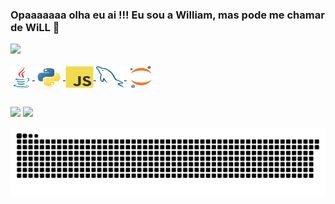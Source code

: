 ### Opaaaaaaa olha eu ai !!! Eu sou a William, mas pode me chamar de WiLL 👋

<!--
**willdevsp/willdevsp** is a ✨ _special_ ✨ repository because its `README.md` (this file) appears on your GitHub profile.

Here are some ideas to get you started:

- 🔭 I’m currently working on ...
- 🌱 I’m currently learning ...
- 👯 I’m looking to collaborate on ...
- 🤔 I’m looking for help with ...
- 💬 Ask me about ...
- 📫 How to reach me: ...
- 😄 Pronouns: ...
- ⚡ Fun fact: ...
-->

 <div>
  <a href="https://github.com/willdevsp">
  <img src="https://github-readme-stats.vercel.app/api?username=willdevsp&show_icons=true&theme=nord&include_all_commits=true&count_private=true&hide=contribs,prs"/>
</div>
<div style="display: inline_block"><br> 
  
  <img align="center" alt="Java" height="35" width="35" src="https://raw.githubusercontent.com/devicons/devicon/master/icons/java/java-original.svg">  
  <img align="center" alt="Rafa-Python" height="35" width="45" src="https://raw.githubusercontent.com/devicons/devicon/master/icons/python/python-original.svg">  
  <img align="center" alt="Javascript" height="35" width="45" src="https://raw.githubusercontent.com/devicons/devicon/master/icons/javascript/javascript-original.svg">  
  <img align="center" alt="SQL" height="35" width="45" src="https://github.com/devicons/devicon/blob/master/icons/mysql/mysql-original.svg">
  <img align="center" alt="Jupyter" height="35" width="45" src = "https://github.com/devicons/devicon/blob/master/icons/jupyter/jupyter-original.svg">
  
</div>

  ##
  
  <div> 
  <a href = "mailto:estudoswill@gmail.com"><img src="https://img.shields.io/badge/-Email-%23333?style=for-the-badge" target="_blank"></a>
  <a href="https://www.linkedin.com/in/williamalmeidadev/" target="_blank"><img src="https://img.shields.io/badge/-LinkedIn-%230077B5?style=for-the-badge&logo=linkedin&logoColor=white" target="_blank"></a> 
    
  ![Snake animation](https://github.com/willdevsp/willdevsp/blob/hide/github-contribution-grid-snake.svg)
    
 
</div>
